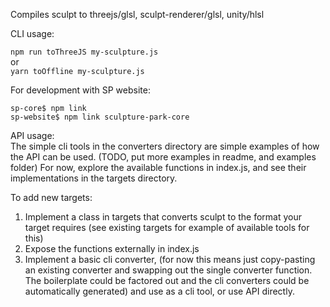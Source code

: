 
Compiles sculpt to threejs/glsl, sculpt-renderer/glsl, unity/hlsl  
  
CLI usage:  
  
```npm run toThreeJS my-sculpture.js```  
or  
```yarn toOffline my-sculpture.js```  

For development with SP website:  
  
```sp-core$ npm link```   
```sp-website$ npm link sculpture-park-core```     

API usage:  
  The simple cli tools in the converters directory are simple examples of how the API can be used. (TODO, put more examples in readme, and examples folder)
  For now, explore the available functions in index.js, and see their implementations in the targets directory.   
   
To add new targets:
1. Implement a class in targets that converts sculpt to the format your target requires (see existing targets for example of available tools for this)
2. Expose the functions externally in index.js
3. Implement a basic cli converter, (for now this means just copy-pasting an existing converter and swapping out the single converter function. The boilerplate could be factored out and the cli converters could be automatically generated) and use as a cli tool, or use API directly.
